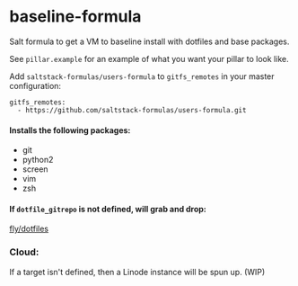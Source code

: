 # baseline-formula

Salt formula to get a VM to baseline install with dotfiles and base packages.

See `pillar.example` for an example of what you want your pillar to look like.

Add `saltstack-formulas/users-formula` to `gitfs_remotes` in your master
configuration:

```
gitfs_remotes:
  - https://github.com/saltstack-formulas/users-formula.git
```

#### Installs the following packages:

* git
* python2
* screen
* vim
* zsh

#### If `dotfile_gitrepo` is not defined, will grab and drop:

[fly/dotfiles](https://github.com/fly/dotfiles)

### Cloud:

If a target isn't defined, then a Linode instance will be spun up. (WIP)
